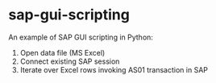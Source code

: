 # sap-gui-scripting
An example of SAP GUI scripting in Python:
1. Open data file (MS Excel)
2. Connect existing SAP session
3. Iterate over Excel rows invoking AS01 transaction in SAP
